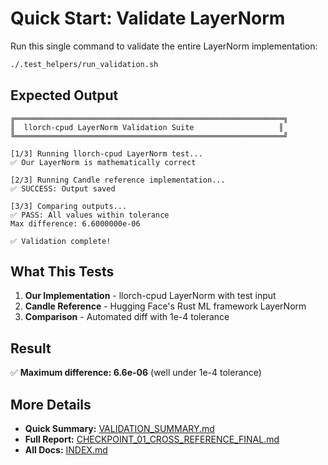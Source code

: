 # Quick Start: Validate LayerNorm

Run this single command to validate the entire LayerNorm implementation:

```bash
./.test_helpers/run_validation.sh
```

## Expected Output

```
╔════════════════════════════════════════════════════════════╗
║  llorch-cpud LayerNorm Validation Suite                   ║
╚════════════════════════════════════════════════════════════╝

[1/3] Running llorch-cpud LayerNorm test...
✅ Our LayerNorm is mathematically correct

[2/3] Running Candle reference implementation...
✅ SUCCESS: Output saved

[3/3] Comparing outputs...
✅ PASS: All values within tolerance
Max difference: 6.6000000e-06

✅ Validation complete!
```

## What This Tests

1. **Our Implementation** - llorch-cpud LayerNorm with test input
2. **Candle Reference** - Hugging Face's Rust ML framework LayerNorm
3. **Comparison** - Automated diff with 1e-4 tolerance

## Result

✅ **Maximum difference: 6.6e-06** (well under 1e-4 tolerance)

## More Details

- **Quick Summary:** [VALIDATION_SUMMARY.md](VALIDATION_SUMMARY.md)
- **Full Report:** [CHECKPOINT_01_CROSS_REFERENCE_FINAL.md](CHECKPOINT_01_CROSS_REFERENCE_FINAL.md)
- **All Docs:** [INDEX.md](INDEX.md)
